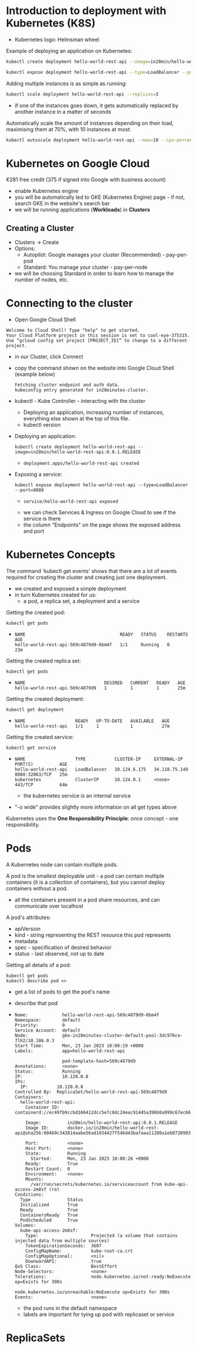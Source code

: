 # Introduction to deployment with Kubernetes (K8S)

- Kubernetes logo: Helmsman wheel

Example of deploying an application on Kubernetes:

```sh
kubectl create deployment hello-world-rest-api --image=in28min/hello-world-rest-api:0.0.1.RELEASE

kubectl expose deployment hello-world-rest-api --type=LoadBalancer --port=8080
```

Adding multiple instances is as simple as running:
```sh
kubectl scale deployment hello-world-rest-api --replicas=3
```

- if one of the instances goes down, it gets automatically replaced by another instance in a matter of seconds

Automatically scale the amount of instances depending on their load, maximising them at 70%, with 10 instances at most:

```sh
kubectl autoscale deployment hello-world-rest-api --max=10 --cpu-percent=70
```

# Kubernetes on Google Cloud
€281 free credit (375 if signed into Google with business account)

- enable Kubernetes engine
- you will be automatically led to GKE (Kubernetes Engine) page - if not, search GKE in the website's search bar
- we will be running applications (**Workloads**) in **Clusters**

## Creating a Cluster

- Clusters -> Create
- Options:
   - Autopilot: Google manages your cluster (Recommended) - pay-per-pod
   - Standard: You manage your cluster - pay-per-node
- we will be choosing Standard in order to learn how to manage the number of nodes, etc.

# Connecting to the cluster

- Open Google Cloud Shell
  
```
Welcome to Cloud Shell! Type "help" to get started.
Your Cloud Platform project in this session is set to cool-eye-375315.
Use “gcloud config set project [PROJECT_ID]” to change to a different project.
```
- in our Cluster, click Connect
- copy the command shown on the website into Google Cloud Shell (example below)

  ```
  Fetching cluster endpoint and auth data.
  kubeconfig entry generated for in28minutes-cluster.
  ```
- kubectl - Kube Controller - interacting with the cluster
  - Deploying an application, increasing number of instances, everything else shown at the top of this file.
  - kubectl version
- Deploying an application:
  ```
  kubectl create deployment hello-world-rest-api --image=in28min/hello-world-rest-api:0.0.1.RELEASE
  ```
    - ```
      deployment.apps/hello-world-rest-api created
      ```
- Exposing a service:
  ```
  kubectl expose deployment hello-world-rest-api --type=LoadBalancer --port=8080
  ```
    - ```
      service/hello-world-rest-api exposed
      ```
    - we can check Services & Ingress on Google Cloud to see if the service is there
    - the column "Endpoints" on the page shows the exposed address and port
  
# Kubernetes Concepts

The command 'kubectl get events' shows that there are a lot of events required for creating the cluster and creating just one deployment.

- we created and exposed a simple deployment
- in turn Kubernetes created for us:
  - a pod, a replica set, a deployment and a service

Getting the created pod:
```
kubectl get pods
```
- ```
  NAME                                    READY   STATUS    RESTARTS   AGE
  hello-world-rest-api-569c4879d9-6bm4f   1/1     Running   0          23m
  ```

Getting the created replica set:
```
kubectl get pods
```
- ```
  NAME                              DESIRED   CURRENT   READY   AGE
  hello-world-rest-api-569c4879d9   1         1         1       25m
  ```

Getting the created deployment:
```
kubectl get deployment
```
- ```
  NAME                   READY   UP-TO-DATE   AVAILABLE   AGE
  hello-world-rest-api   1/1     1            1           27m
  ```

Getting the created service:
```
kubectl get service
```
- ```
  NAME                   TYPE           CLUSTER-IP     EXTERNAL-IP     PORT(S)          AGE
  hello-world-rest-api   LoadBalancer   10.124.6.175   34.118.75.149   8080:32063/TCP   25m
  kubernetes             ClusterIP      10.124.0.1     <none>          443/TCP          64m
  ```
  - the kubernetes service is an internal service


- "-o wide" provides slightly more information on all get types above

Kubernetes uses the **One Responsibility Principle**: once concept - one responsibility.

# Pods

A Kubernetes node can contain multiple pods.

A pod is the smallest deployable unit - a pod can contain multiple containers (it is a collection of containers), but you cannot deploy containers without a pod.

- all the containers present in a pod share resources, and can communicate over localhost

A pod's attributes:
- apiVersion
- kind - string representing the REST resource this pod represents
- metadata
- spec - specification of desired behavior
- status - last observed, not up to date

Getting all details of a pod:
```
kubectl get pods
kubectl describe pod <>
```
- get a list of pods to get the pod's name
- describe that pod
- ```
  Name:             hello-world-rest-api-569c4879d9-6bm4f
  Namespace:        default
  Priority:         0
  Service Account:  default
  Node:             gke-in28minutes-cluster-default-pool-3dc976ce-7lh2/10.186.0.3
  Start Time:       Mon, 23 Jan 2023 10:00:19 +0000
  Labels:           app=hello-world-rest-api

                    pod-template-hash=569c4879d9
  Annotations:      <none>
  Status:           Running
  IP:               10.120.0.8
  IPs:
    IP:           10.120.0.8
  Controlled By:  ReplicaSet/hello-world-rest-api-569c4879d9
  Containers:
    hello-world-rest-api:
      Container ID:   containerd://ec49fb9ccbd166412dcc5e7c8dc24eac91445a396b0a999c67ec6676bf4da10b

      Image:          in28min/hello-world-rest-api:0.0.1.RELEASE
      Image ID:       docker.io/in28min/hello-world-rest-api@sha256:00469c343814aabe56ad1034427f546d43bafaaa11208a1eb0720993743f72be

      Port:           <none>
      Host Port:      <none>
      State:          Running
        Started:      Mon, 23 Jan 2023 10:00:26 +0000
      Ready:          True
      Restart Count:  0
      Environment:    <none>
      Mounts:
        /var/run/secrets/kubernetes.io/serviceaccount from kube-api-access-2m8sf (ro)
  Conditions:
    Type              Status
    Initialized       True
    Ready             True
    ContainersReady   True
    PodScheduled      True
  Volumes:
    kube-api-access-2m8sf:
      Type:                    Projected (a volume that contains injected data from multiple sources)
      TokenExpirationSeconds:  3607
      ConfigMapName:           kube-root-ca.crt
      ConfigMapOptional:       <nil>
      DownwardAPI:             true
  QoS Class:                   BestEffort
  Node-Selectors:              <none>
  Tolerations:                 node.kubernetes.io/not-ready:NoExecute op=Exists for 300s
                              node.kubernetes.io/unreachable:NoExecute op=Exists for 300s
  Events:                      <none>
  ```

  - the pod runs in the default namespace
  - labels are important for tying up pod with replicaset or service

# ReplicaSets